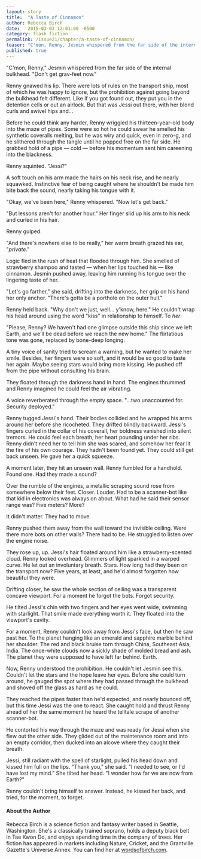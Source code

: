```yaml
---
layout: story
title:  "A Taste of Cinnamon"
author: Rebecca Birch
date:   2015-03-03 12:01:00 -0500
category: flash fiction
permalink: /issue21/chapter/a-taste-of-cinnamon/
teaser: "C'mon, Renny, Jesmin whispered from the far side of the internal bulkhead. Don't get grav-feet now."
published: true
---
```


"C'mon, Renny," Jesmin whispered from the far side of the internal bulkhead. "Don't get grav-feet now."

Renny gnawed his lip. There were lots of rules on the transport ship, most of which he was happy to ignore, but the prohibition against going beyond the bulkhead felt different. Like if you got found out, they put you in the detention cells or out an airlock. But that was Jessi out there, with her blond curls and swivel hips and…

Before he could think any harder, Renny wriggled his thirteen-year-old body into the maze of pipes. Some were so hot he could swear he smelled his synthetic coveralls melting, but he was wiry and quick, even in zero-g, and he slithered through the tangle until he popped free on the far side. He grabbed hold of a pipe — cold — before his momentum sent him careening into the blackness.

Renny squinted. "Jessi?"

A soft touch on his arm made the hairs on his neck rise, and he nearly squawked. Instinctive fear of being caught where he shouldn't be made him bite back the sound, nearly taking his tongue with it.

"Okay, we've been here," Renny whispered. "Now let's get back."

"But lessons aren't for another hour." Her finger slid up his arm to his neck and curled in his hair.

Renny gulped.

"And there's nowhere else to be really," her warm breath grazed his ear, "_private_."

Logic fled in the rush of heat that flooded through him. She smelled of strawberry shampoo and tasted — when her lips touched his — like cinnamon. Jesmin pushed away, leaving him running his tongue over the lingering taste of her.

"Let's go farther," she said, drifting into the darkness, her grip on his hand her only anchor. "There's gotta be a porthole on the outer hull."

Renny held back. "Why don't we just, well… y'know, here." He couldn't wrap his head around using the word "kiss" in relationship to himself. To _her_.

"Please, Renny? We haven't had one glimpse outside this ship since we left Earth, and we'll be dead before we reach the new home." The flirtatious tone was gone, replaced by bone-deep longing.

A tiny voice of sanity tried to scream a warning, but he wanted to make her smile. Besides, her fingers were so soft, and it would be so good to taste her again. Maybe seeing stars would bring more kissing. He pushed off from the pipe without consulting his brain.

They floated through the darkness hand in hand. The engines thrummed and Renny imagined he could feel the air vibrating.

A voice reverberated through the empty space. "…two unaccounted for. Security deployed."

Renny tugged Jessi's hand. Their bodies collided and he wrapped his arms around her before she ricocheted. They drifted blindly backward. Jessi's fingers curled in the collar of his coverall, her boldness vanished into silent tremors. He could feel each breath, her heart pounding under her ribs. Renny didn't need her to tell him she was scared, and somehow her fear lit the fire of his own courage. They hadn't been found yet. They could still get back unseen. He gave her a quick squeeze.

A moment later, they hit an unseen wall. Renny fumbled for a handhold. Found one. Had they made a sound?

Over the rumble of the engines, a metallic scraping sound rose from somewhere below their feet. Closer. Louder. Had to be a scanner-bot like that kid in electronics was always on about. What had he said their sensor range was? Five meters? More?

It didn't matter. They had to move.

Renny pushed them away from the wall toward the invisible ceiling. Were there more bots on other walls? There had to be. He struggled to listen over the engine noise.

They rose up, up. Jessi's hair floated around him like a strawberry-scented cloud. Renny looked overhead. Glimmers of light sparkled in a warped curve. He let out an involuntary breath. Stars. How long had they been on the transport now? Five years, at least, and he'd almost forgotten how beautiful they were.

Drifting closer, he saw the whole section of ceiling was a transparent concave viewport. For a moment he forgot the bots. Forgot security.

He tilted Jessi's chin with two fingers and her eyes went wide, swimming with starlight. That smile made everything worth it. They floated into the viewport's cavity.

For a moment, Renny couldn't look away from Jessi's face, but then he saw past her. To the planet hanging like an emerald and sapphire marble behind her shoulder. The red and black bruise torn through China, Southeast Asia, India. The once-white clouds now a sickly shade of molded bread and ash. The planet they were supposed to have left far behind. Earth.

Now, Renny understood the prohibition. He couldn't let Jesmin see this. Couldn't let the stars and the hope leave her eyes. Before she could turn around, he gauged the spot where they had passed through the bulkhead and shoved off the glass as hard as he could.

They reached the pipes faster than he'd expected, and nearly bounced off, but this time Jessi was the one to react. She caught hold and thrust Renny ahead of her the same moment he heard the telltale scrape of another scanner-bot.

He contorted his way through the maze and was ready for Jessi when she flew out the other side. They glided out of the maintenance room and into an empty corridor, then ducked into an alcove where they caught their breath.

Jessi, still radiant with the spell of starlight, pulled his head down and kissed him full on the lips. "Thank you," she said. "I needed to see, or I'd have lost my mind." She tilted her head. "I wonder how far we are now from Earth?"

Renny couldn't bring himself to answer. Instead, he kissed her back, and tried, for the moment, to forget.

#### About the Author

Rebecca Birch is a science fiction and fantasy writer based in Seattle, Washington. She's a classically trained soprano, holds a deputy black belt in Tae Kwon Do, and enjoys spending time in the company of trees. Her fiction has appeared in markets including Nature, Cricket, and the Grantville Gazette's Universe Annex. You can find her at [wordsofbirch.com](http://www.wordsofbirch.com).
